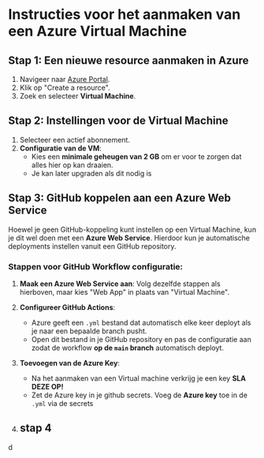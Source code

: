 # Instructies voor het aanmaken van een Azure Virtual Machine 

## Stap 1: Een nieuwe resource aanmaken in Azure
1. Navigeer naar [Azure Portal](https://portal.azure.com).
2.  Klik op "Create a resource".
3. Zoek en selecteer **Virtual Machine**.

## Stap 2: Instellingen voor de Virtual Machine
1. Selecteer een actief abonnement.
2. **Configuratie van de VM**:
    - Kies een **minimale geheugen van 2 GB** om er voor te zorgen dat alles hier op kan draaien.
    - Je kan later upgraden als dit nodig is

## Stap 3: GitHub koppelen aan een Azure Web Service
Hoewel je geen GitHub-koppeling kunt instellen op een Virtual Machine, kun je dit wel doen met een **Azure Web Service**. Hierdoor kun je automatische deployments instellen vanuit een GitHub repository.

### Stappen voor GitHub Workflow configuratie:
1. **Maak een Azure Web Service aan**: Volg dezelfde stappen als hierboven, maar kies "Web App" in plaats van "Virtual Machine".
2. **Configureer GitHub Actions**:
    - Azure geeft een `.yml` bestand dat automatisch elke keer deployt als je naar een bepaalde branch pusht.
    - Open dit bestand in je GitHub repository en pas de configuratie aan zodat de workflow **op de `main` branch** automatisch deployt.

3. **Toevoegen van de Azure Key**:
    - Na het aanmaken van een Virtual machine verkrijg je een key **SLA DEZE OP!**
    - Zet de Azure key in je github secrets. Voeg de **Azure key** toe in de `.yml` via de secrets

4. ## stap 4
d
    

